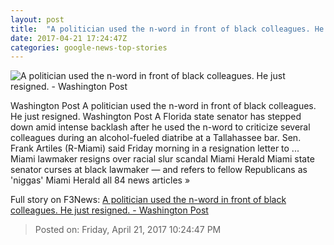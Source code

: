 ```yaml
---
layout: post
title:  "A politician used the n-word in front of black colleagues. He just resigned. - Washington Post"
date: 2017-04-21 17:24:47Z
categories: google-news-top-stories
---
```


![A politician used the n-word in front of black colleagues. He just resigned. - Washington Post](https://images.washingtonpost.com/?url=http://img.washingtonpost.com/news/morning-mix/wp-content/uploads/sites/21/2017/04/t_1492611432341_name_20170419_FLSen_Apology.png&w=1484&op=resize&opt=1&filter=antialias)

Washington Post A politician used the n-word in front of black colleagues. He just resigned. Washington Post A Florida state senator has stepped down amid intense backlash after he used the n-word to criticize several colleagues during an alcohol-fueled diatribe at a Tallahassee bar. Sen. Frank Artiles (R-Miami) said Friday morning in a resignation letter to ... Miami lawmaker resigns over racial slur scandal Miami Herald Miami state senator curses at black lawmaker — and refers to fellow Republicans as 'niggas' Miami Herald all 84 news articles »


Full story on F3News: [A politician used the n-word in front of black colleagues. He just resigned. - Washington Post](http://www.f3nws.com/n/bvj4uF)

> Posted on: Friday, April 21, 2017 10:24:47 PM
